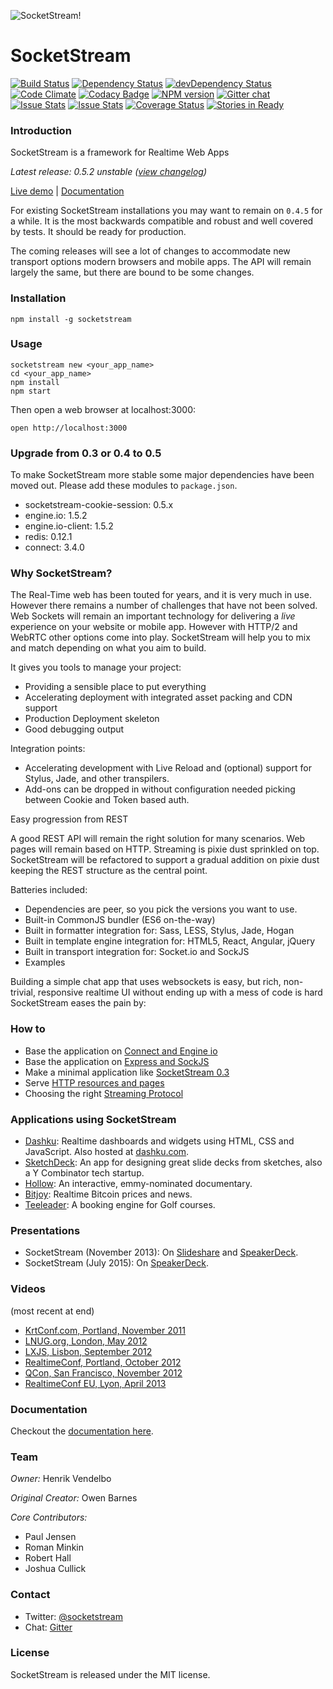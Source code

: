 ![SocketStream!](https://github.com/socketstream/socketstream/raw/master/new_project/client/static/images/logo.png)

# SocketStream
[![Build Status](https://api.travis-ci.org/socketstream/socketstream.svg?branch=master)](https://travis-ci.org/socketstream/socketstream) [![Dependency Status](https://david-dm.org/socketstream/socketstream.svg)](https://david-dm.org/socketstream/socketstream#info=dependencies) [![devDependency Status](https://david-dm.org/socketstream/socketstream/dev-status.svg)](https://david-dm.org/socketstream/socketstream#info=devDependencies) [![Code Climate](https://codeclimate.com/github/socketstream/socketstream.svg)](https://codeclimate.com/github/socketstream/socketstream) [![Codacy Badge](https://www.codacy.com/project/badge/802df47157c84beca4c3dbcda76bc553)](https://www.codacy.com/public/paulbjensen_2636/socketstream) [![NPM version](https://badge.fury.io/js/socketstream.svg)](http://badge.fury.io/js/socketstream) [![Gitter chat](https://badges.gitter.im/socketstream.svg)](https://gitter.im/socketstream/socketstream)
[![Issue Stats](http://issuestats.com/github/socketstream/socketstream/badge/pr)](http://issuestats.com/github/socketstream/socketstream)
[![Issue Stats](http://issuestats.com/github/socketstream/socketstream/badge/issue)](http://issuestats.com/github/socketstream/socketstream)
[![Coverage Status](https://img.shields.io/coveralls/socketstream/socketstream.svg)](https://coveralls.io/r/socketstream/socketstream?branch=master)
[![Stories in Ready](https://badge.waffle.io/socketstream/socketstream.png?label=ready&title=Ready)](https://waffle.io/socketstream/socketstream)


### Introduction

SocketStream is a framework for Realtime Web Apps

_Latest release: 0.5.2 unstable ([view changelog](CHANGELOG.md))_

[Live demo](http://demo.socketstream.com) | [Documentation](http://socketstream.github.io/socketstream/docs/)

For existing SocketStream installations you may want to remain on `0.4.5` for a while. It is the most backwards compatible
and robust and  well covered by tests. It should be ready for production.

The coming releases will see a lot of changes to accommodate new transport options modern browsers and mobile apps. The API
will remain largely the same, but there are bound to be some changes.

### Installation

    npm install -g socketstream

### Usage

    socketstream new <your_app_name>
    cd <your_app_name>
    npm install
    npm start

Then open a web browser at localhost:3000:

    open http://localhost:3000

### Upgrade from 0.3 or 0.4 to 0.5

To make SocketStream more stable some major dependencies have been moved out. Please add these modules to `package.json`.

* socketstream-cookie-session: 0.5.x
* engine.io: 1.5.2
* engine.io-client: 1.5.2
* redis: 0.12.1
* connect: 3.4.0

### Why SocketStream?

The Real-Time web has been touted for years, and it is very much in use. However there remains a number of challenges that have not been solved.
Web Sockets will remain an important technology for delivering a _live_ experience on your website or mobile app. However with HTTP/2 and WebRTC
other options come into play. SocketStream will help you to mix and match depending on what you aim to build.

It gives you tools to manage your project:

* Providing a sensible place to put everything
* Accelerating deployment with integrated asset packing and CDN support
* Production Deployment skeleton
* Good debugging output

Integration points:

* Accelerating development with Live Reload and (optional) support for Stylus, Jade, and other transpilers.
* Add-ons can be dropped in without configuration needed picking between Cookie and Token based auth.

Easy progression from REST

A good REST API will remain the right solution for many scenarios. Web pages will remain based on HTTP. Streaming is pixie dust sprinkled on top. SocketStream will be refactored to support a gradual addition on pixie dust keeping the REST structure as the central point.

Batteries included:

* Dependencies are peer, so you pick the versions you want to use.
* Built-in CommonJS bundler (ES6 on-the-way)
* Built in formatter integration for: Sass, LESS, Stylus, Jade, Hogan
* Built in template engine integration for: HTML5, React, Angular, jQuery
* Built in transport integration for: Socket.io and SockJS
* Examples

Building a simple chat app that uses websockets is easy, but rich, non-trivial, responsive realtime UI without ending up with a mess of code is hard SocketStream eases the pain by:

### How to

* Base the application on [Connect and Engine io](https://github.com/socketstream/ss-examples/tree/master/connect-and-engineio)
* Base the application on [Express and SockJS](https://github.com/socketstream/ss-examples/tree/master/express-4-and-js)
* Make a minimal application like [SocketStream 0.3](https://github.com/socketstream/ss-examples/tree/master/legacy-app)
* Serve [HTTP resources and pages](http://socketstream.github.io/socketstream/docs/#/tutorials/serving_http_resources)
* Choosing the right [Streaming Protocol](http://socketstream.github.io/socketstream/docs/#/tutorials/choosing_protocol)

### Applications using SocketStream

- [Dashku](https://github.com/Anephenix/dashku): Realtime dashboards and widgets using HTML, CSS and JavaScript. Also hosted at [dashku.com](https://dashku.com).
- [SketchDeck](http://sketchdeck.com): An app for designing great slide decks from sketches, also a Y Combinator tech startup.
- [Hollow](http://hollowdocumentary.com/): An interactive, emmy-nominated documentary.
- [Bitjoy](http://bitjoy.org/): Realtime Bitcoin prices and news.
- [Teeleader](http://www.teeleader.com): A booking engine for Golf courses.

### Presentations

- SocketStream (November 2013): On [Slideshare](http://www.slideshare.net/paulbjensen/socketstream-28194445) and [SpeakerDeck](https://speakerdeck.com/paulbjensen/socketstream).
- SocketStream (July 2015): On [SpeakerDeck](https://speakerdeck.com/paulbjensen/socketstream-nyccamp-2015).

### Videos

(most recent at end)

* [KrtConf.com, Portland, November 2011](http://2011.krtconf.com/videos/owen_barnes)
* [LNUG.org, London, May 2012](http://vimeo.com/43027679)
* [LXJS, Lisbon, September 2012](http://www.youtube.com/watch?v=LOS1lpWXphs)
* [RealtimeConf, Portland, October 2012](http://2012.realtimeconf.com/video/owen-barnes)
* [QCon, San Francisco, November 2012](http://www.infoq.com/presentations/SocketStream)
* [RealtimeConf EU, Lyon, April 2013](https://www.youtube.com/watch?v=76ZSp3OtCTM)

### Documentation

Checkout the [documentation here](http://socketstream.github.io/socketstream/docs/#/tutorials).


### Team

*Owner:* Henrik Vendelbo

*Original Creator:* Owen Barnes

*Core Contributors:*

- Paul Jensen
- Roman Minkin
- Robert Hall
- Joshua Cullick

### Contact

- Twitter: [@socketstream](http://twitter.com/#!/socketstream)  
- Chat: [Gitter](https://gitter.im/socketstream/socketstream)

### License

SocketStream is released under the MIT license.
